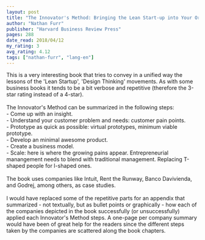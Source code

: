 ```yaml
---
layout: post
title: "The Innovator's Method: Bringing the Lean Start-up into Your Organization"
author: "Nathan Furr"
publisher: "Harvard Business Review Press"
pages: 288
date_read: 2018/04/12
my_rating: 3
avg_rating: 4.12
tags: ["nathan-furr", "lang-en"]
---
```


This is a very interesting book that tries to convey in a unified way the lessons of the 'Lean Startup', 'Design Thinking' movements. As with some business books it tends to be a bit verbose and repetitive (therefore the 3-star rating instead of a 4-star). <br/><br/>The Innovator's Method can be summarized in the following steps: <br/>- Come up with an insight. <br/>- Understand your customer problem and needs: customer pain points. <br/>- Prototype as quick as possible: virtual prototypes, minimum viable prototype. <br/>- Develop an minimal awesome product.<br/>- Create a business model.<br/>- Scale: here is where the growing pains appear. Entrepreneurial manangement needs to blend with traditional management. Replacing T-shaped people for I-shaped ones. <br/><br/>The book uses companies like Intuit, Rent the Runway, Banco Davivienda, and Godrej, among others, as case studies. <br/><br/>I would have replaced some of the repetitive parts for an appendix that summarized - not textually, but as bullet points or graphically - how each of the companies depicted in the book successfully (or unsuccessfully) applied each Innovator's Method steps. A one-page per company summary would have been of great help for the readers since the different steps taken by the companies are scattered along the book chapters.

